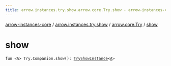 ```yaml
---
title: arrow.instances.try.show.arrow.core.Try.show - arrow-instances-core
---
```


[arrow-instances-core](../../index.html) / [arrow.instances.try.show](../index.html) / [arrow.core.Try](index.html) / [show](./show.html)

# show

`fun <A> Try.Companion.show(): `[`TryShowInstance`](../../arrow.instances/-try-show-instance/index.html)`<`[`A`](show.html#A)`>`